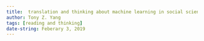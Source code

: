 ```yaml
---
title:  translation and thinking about machine learning in social science
author: Tony Z. Yang	
tags: [reading and thinking]
date-string: Feberary 3, 2019
---
```


<a href="/images/A Guide to Solving Social Problems with Machine Learning.pdf"></a>

<object width="900" height="600" data="/images/A Guide to Solving Social Problems with Machine Learning.pdf" type="application/pdf">
      <param name="src" value="/images/A Guide to Solving Social Problems with Machine Learning.pdf">
</object>
